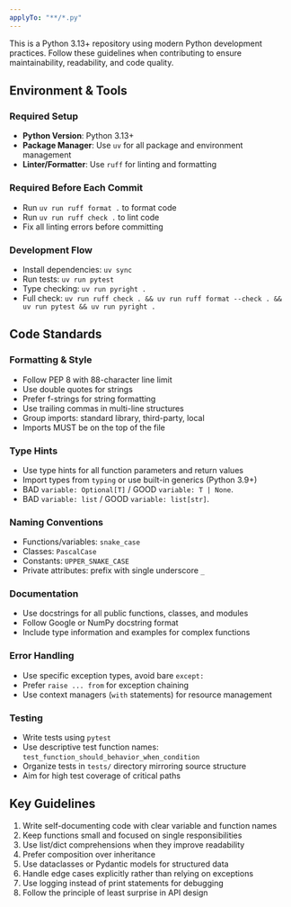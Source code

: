 ```yaml
---
applyTo: "**/*.py"
---
```


This is a Python 3.13+ repository using modern Python development practices. Follow these guidelines when contributing to ensure maintainability, readability, and code quality.

## Environment & Tools

### Required Setup
- **Python Version**: Python 3.13+
- **Package Manager**: Use `uv` for all package and environment management
- **Linter/Formatter**: Use `ruff` for linting and formatting

### Required Before Each Commit
- Run `uv run ruff format .` to format code
- Run `uv run ruff check .` to lint code
- Fix all linting errors before committing

### Development Flow
- Install dependencies: `uv sync`
- Run tests: `uv run pytest`
- Type checking: `uv run pyright .`
- Full check: `uv run ruff check . && uv run ruff format --check . && uv run pytest && uv run pyright .`

## Code Standards

### Formatting & Style
- Follow PEP 8 with 88-character line limit
- Use double quotes for strings
- Prefer f-strings for string formatting
- Use trailing commas in multi-line structures
- Group imports: standard library, third-party, local
- Imports MUST be on the top of the file

### Type Hints
- Use type hints for all function parameters and return values
- Import types from `typing` or use built-in generics (Python 3.9+)
- BAD `variable: Optional[T]` / GOOD `variable: T | None`.
- BAD `variable: list` / GOOD `variable: list[str]`.

### Naming Conventions
- Functions/variables: `snake_case`
- Classes: `PascalCase`
- Constants: `UPPER_SNAKE_CASE`
- Private attributes: prefix with single underscore `_`

### Documentation
- Use docstrings for all public functions, classes, and modules
- Follow Google or NumPy docstring format
- Include type information and examples for complex functions

### Error Handling
- Use specific exception types, avoid bare `except:`
- Prefer `raise ... from` for exception chaining
- Use context managers (`with` statements) for resource management

### Testing
- Write tests using `pytest`
- Use descriptive test function names: `test_function_should_behavior_when_condition`
- Organize tests in `tests/` directory mirroring source structure
- Aim for high test coverage of critical paths

## Key Guidelines
1. Write self-documenting code with clear variable and function names
2. Keep functions small and focused on single responsibilities
3. Use list/dict comprehensions when they improve readability
4. Prefer composition over inheritance
5. Use dataclasses or Pydantic models for structured data
6. Handle edge cases explicitly rather than relying on exceptions
7. Use logging instead of print statements for debugging
8. Follow the principle of least surprise in API design
